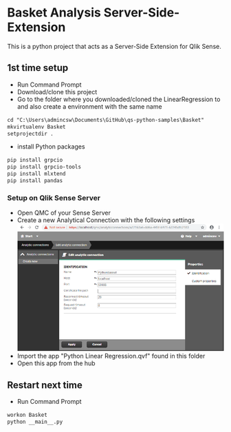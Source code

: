# Basket Analysis Server-Side-Extension

This is a python project that acts as a Server-Side Extension for Qlik Sense.

## 1st time setup
 * Run Command Prompt
 * Download/clone this project 
 * Go to the folder where you downloaded/cloned the LinearRegression to and also create a environment with the same name
```
cd "C:\Users\admincsw\Documents\GitHub\qs-python-samples\Basket"
mkvirtualenv Basket
setprojectdir .
```
 * install Python packages 
```
pip install grpcio
pip install grpcio-tools
pip install mlxtend
pip install pandas
```    

### Setup on Qlik Sense Server
 * Open QMC of your Sense Server
 * Create a new Analytical Connection with the following settings
 ![alttext](https://github.com/ChristofSchwarz/pics/raw/master/python4.png "screenshot")
 * Import the app "Python Linear Regression.qvf" found in this folder
 * Open this app from the hub
 
## Restart next time
 * Run Command Prompt
```
workon Basket
python __main__.py
```  
